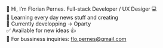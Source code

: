 👋 Hi, I’m Florian Pernes. Full-stack Developer / UX Desiger 💻<br />
🤍 Learning every day news stuff and creating<br />
🌱 Currently developping -> Oparty<br />
✅ Available for new ideas 👍<br />
📧 For bussiness inquiries: flo.pernes@gmail.com<br />
